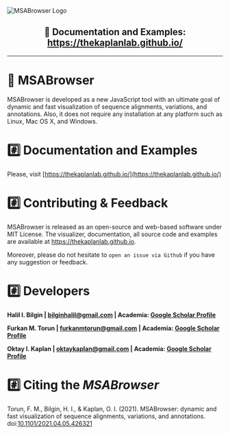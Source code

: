 ![MSABrowser Logo](https://user-images.githubusercontent.com/65191506/81839302-06123400-9550-11ea-92d2-ac904ccd32c6.png)
<h2 align="center"> 📰 Documentation and Examples: <a href="https://thekaplanlab.github.io/">https://thekaplanlab.github.io/</a> </h2>

---

# 🧬 MSABrowser

MSABrowser is developed as a new JavaScript tool with an ultimate goal of dynamic and fast visualization of sequence alignments, variations, and annotations. Also, it does not require any installation at any platform such as Linux, Mac OS X, and Windows.

# :hash: Documentation and Examples 
Please, visit [https://thekaplanlab.github.io/](https://thekaplanlab.github.io/)

# :hash: Contributing & Feedback
MSABrowser is released as an open-source and web-based software under MIT License. The visualizer, documentation, all source code and examples are available at https://thekaplanlab.github.io.

Moreover, please do not hesitate to `open an issue via Github` if you have any suggestion or feedback.

# :hash: Developers

**Halil I. Bilgin |  [bilginhalil@gmail.com](mailto:bilginhalil@gmail.com) | Academia: [Google Scholar Profile](https://scholar.google.com/citations?user=U1jyUGkAAAAJ&hl=en&oi=ao)**


**Furkan M. Torun |  [furkanmtorun@gmail.com](mailto:furkanmtorun@gmail.com) | Academia: [Google Scholar Profile](https://scholar.google.com/citations?user=d5ZyOZ4AAAAJ)**


**Oktay I. Kaplan |  [oktaykaplan@gmail.com](mailto:oktaykaplan@gmail.com) | Academia: [Google Scholar Profile](https://scholar.google.com/citations?user=YFzvQQUAAAAJ&hl=en)**


# :hash: Citing the *MSABrowser*
Torun, F. M., Bilgin, H. I., & Kaplan, O. I. (2021). MSABrowser: dynamic and fast visualization of sequence alignments, variations, and annotations. doi:[10.1101/2021.04.05.426321](https://www.biorxiv.org/content/10.1101/2021.04.05.426321v1) 

